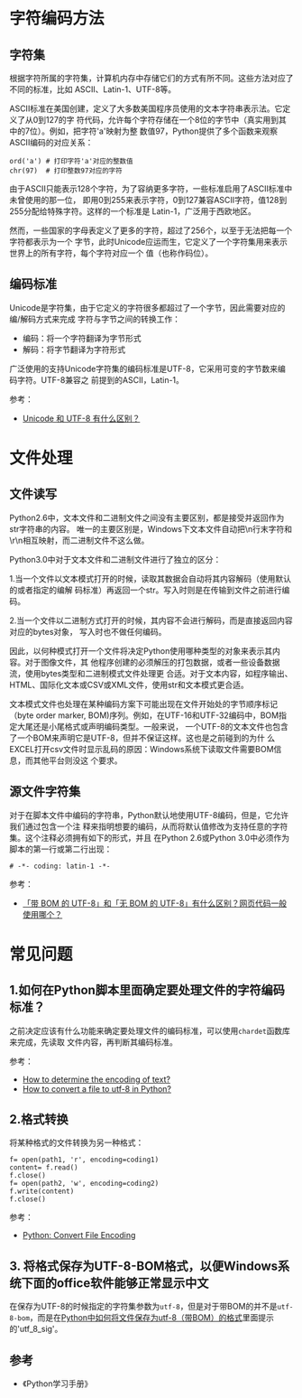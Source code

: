# 字符编码方法

## 字符集

根据字符所属的字符集，计算机内存中存储它们的方式有所不同。这些方法对应了不同的标准，比如
ASCII、Latin-1、UTF-8等。

ASCII标准在美国创建，定义了大多数美国程序员使用的文本字符串表示法。它定义了从0到127的字
符代码，允许每个字符存储在一个8位的字节中（真实用到其中的7位）。例如，把字符'a'映射为整
数值97，Python提供了多个函数来观察ASCII编码的对应关系：

```
ord('a') # 打印字符'a'对应的整数值
chr(97)  # 打印整数97对应的字符
```

由于ASCII只能表示128个字符，为了容纳更多字符，一些标准启用了ASCII标准中未曾使用的那一位，
即用0到255来表示字符，0到127兼容ASCII字符，值128到255分配给特殊字符。这样的一个标准是
Latin-1，广泛用于西欧地区。

然而，一些国家的字母表定义了更多的字符，超过了256个，以至于无法把每一个字符都表示为一个
字节，此时Unicode应运而生，它定义了一个字符集用来表示世界上的所有字符，每个字符对应一个
值（也称作码位）。

## 编码标准

Unicode是字符集，由于它定义的字符很多都超过了一个字节，因此需要对应的编/解码方式来完成
字符与字节之间的转换工作：

- 编码：将一个字符翻译为字节形式
- 解码：将字节翻译为字符形式

广泛使用的支持Unicode字符集的编码标准是UTF-8，它采用可变的字节数来编码字符。UTF-8兼容之
前提到的ASCII，Latin-1。

参考：

- [Unicode 和 UTF-8 有什么区别？](https://www.zhihu.com/question/23374078)

# 文件处理

## 文件读写

Python2.6中，文本文件和二进制文件之间没有主要区别，都是接受并返回作为str字符串的内容。
唯一的主要区别是，Windows下文本文件自动把\n行末字符和\r\n相互映射，而二进制文件不这么做。

Python3.0中对于文本文件和二进制文件进行了独立的区分：

1.当一个文件以文本模式打开的时候，读取其数据会自动将其内容解码（使用默认的或者指定的编解
码标准）再返回一个str。写入时则是在传输到文件之前进行编码。

2.当一个文件以二进制方式打开的时候，其内容不会进行解码，而是直接返回内容对应的bytes对象，
写入时也不做任何编码。

因此，以何种模式打开一个文件将决定Python使用哪种类型的对象来表示其内容。对于图像文件，其
他程序创建的必须解压的打包数据，或者一些设备数据流，使用bytes类型和二进制模式文件处理更
合适。对于文本内容，如程序输出、HTML、国际化文本或CSV或XML文件，使用str和文本模式更合适。

文本模式文件也处理在某种编码方案下可能出现在文件开始处的字节顺序标记（byte order marker,
BOM)序列。例如，在UTF-16和UTF-32编码中，BOM指定大尾还是小尾格式或声明编码类型。一般来说，
一个UTF-8的文本文件也包含了一个BOM来声明它是UTF-8，但并不保证这样。这也是之前碰到的为什
么EXCEL打开csv文件时显示乱码的原因：Windows系统下读取文件需要BOM信息，而其他平台则没这
个要求。

## 源文件字符集

对于在脚本文件中编码的字符串，Python默认地使用UTF-8编码，但是，它允许我们通过包含一个注
释来指明想要的编码，从而将默认值修改为支持任意的字符集。这个注释必须拥有如下的形式，并且
在Python 2.6或Python 3.0中必须作为脚本的第一行或第二行出现：

`# -*- coding: latin-1 -*-`

参考：  

- [「带 BOM 的 UTF-8」和「无 BOM 的 UTF-8」有什么区别？网页代码一般使用哪个？](https://www.zhihu.com/question/20167122)

# 常见问题

## 1.如何在Python脚本里面确定要处理文件的字符编码标准？

之前决定应该有什么功能来确定要处理文件的编码标准，可以使用`chardet`函数库来完成，先读取
文件内容，再判断其编码标准。

参考：

- [How to determine the encoding of text?](https://stackoverflow.com/questions/436220/how-to-determine-the-encoding-of-text)
- [How to convert a file to utf-8 in Python?](https://stackoverflow.com/questions/191359/how-to-convert-a-file-to-utf-8-in-python)

## 2.格式转换

将某种格式的文件转换为另一种格式：

```
f= open(path1, 'r', encoding=coding1)
content= f.read()
f.close()
f= open(path2, 'w', encoding=coding2)
f.write(content)
f.close()
```

参考：

- [Python: Convert File Encoding](http://xahlee.info/python/charset_encoding.html)

## 3. 将格式保存为UTF-8-BOM格式，以便Windows系统下面的office软件能够正常显示中文

在保存为UTF-8的时候指定的字符集参数为`utf-8`，但是对于带BOM的并不是`utf-8-bom`，而是在[Python中如何将文件保存为utf-8（带BOM）的格式](https://segmentfault.com/q/1010000002493464)里面提示的'utf_8_sig'。


## 参考

- 《Python学习手册》

